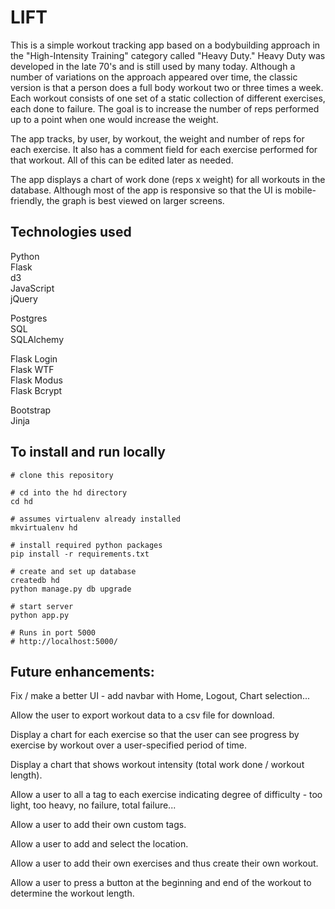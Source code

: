 # LIFT

This is a simple workout tracking app based on a bodybuilding approach in the "High-Intensity Training" category called "Heavy Duty." Heavy Duty was developed in the late 70's and is still used by many today. Although a number of variations on the approach appeared over time, the classic version is that a person does a full body workout two or three times a week. Each workout consists of one set of a static collection of different exercises, each done to failure. The goal is to increase the number of reps performed up to a point when one would increase the weight.

The app tracks, by user, by workout, the weight and number of reps for each exercise. It also has a comment field for each exercise performed for that workout. All of this can be edited later as needed.

The app displays a chart of work done (reps x weight) for all workouts in the database. Although most of the app is responsive so that the UI is mobile-friendly, the graph is best viewed on larger screens.

## Technologies used

Python  
Flask  
d3  
JavaScript  
jQuery  

Postgres   
SQL   
SQLAlchemy   

Flask Login  
Flask WTF  
Flask Modus  
Flask Bcrypt  

Bootstrap  
Jinja

## To install and run locally

```
# clone this repository

# cd into the hd directory
cd hd

# assumes virtualenv already installed
mkvirtualenv hd

# install required python packages
pip install -r requirements.txt

# create and set up database
createdb hd
python manage.py db upgrade

# start server
python app.py

# Runs in port 5000
# http://localhost:5000/
```

## Future enhancements:

Fix / make a better UI - add navbar with Home, Logout, Chart selection...

Allow the user to export workout data to a csv file for download.

Display a chart for each exercise so that the user can see progress by exercise by workout over a user-specified period of time.

Display a chart that shows workout intensity (total work done / workout length).

Allow a user to all a tag to each exercise indicating degree of difficulty - too light, too heavy, no failure, total failure...

Allow a user to add their own custom tags.

Allow a user to add and select the location.

Allow a user to add their own exercises and thus create their own workout.

Allow a user to press a button at the beginning and end of the workout to determine the workout length. 